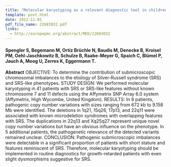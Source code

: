 ```yaml
---
title: "Molecular karyotyping as a relevant diagnostic tool in children with growth retardation with Silver-Russell features"
template: post.html 
date: 2012-11-01
pdf_file_name: 22683032.pdf
links:
  - http://europepmc.org/abstract/MED/22683032
---
```


#### Spengler S, Begemann M, Ortiz Brüchle N, Baudis M, Denecke B, Kroisel PM, Oehl-Jaschkowitz B, Schulze B, Raabe-Meyer G, Spaich C, Blümel P, Jauch A, Moog U, Zerres K, Eggermann T.

**Abstract** OBJECTIVE: To determine the contribution of submicroscopic chromosomal imbalances to the etiology of Silver-Russell syndrome (SRS) and SRS-like phenotypes. STUDY DESIGN: We performed molecular karyotyping in 41 patients with SRS or SRS-like features without known chromosome 7 and 11 defects using the Affymetrix SNP Array 6.0 system (Affymetrix, High Wycombe, United Kingdom).<!--more--> RESULTS: In 8 patients, pathogenic copy number variations with sizes ranging from 672 kb to 9.158 Mb were identified. The deletions in 1q21, 15q26, 17p13, and 22q11 were associated with known microdeletion syndromes with overlapping features with SRS. The duplications in 22q13 and Xq25q27 represent unique novel copy number variations but have an obvious influence on the phenotype. In 5 additional patients, the pathogenetic relevance of the detected variants remained unclear. CONCLUSION: Pathogenic submicroscopic imbalances were detectable in a significant proportion of patients with short stature and features reminiscent of SRS. Therefore, molecular karyotyping should be implemented in routine diagnostics for growth-retarded patients with even slight dysmorphisms suggestive for SRS.

